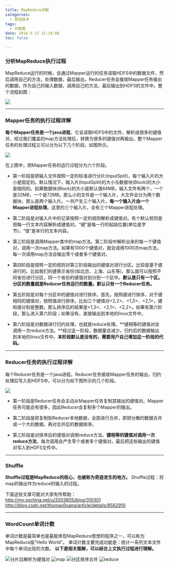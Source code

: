 ```yaml
---
title: MapReduce详解
categories:
  - 其他技术
tags:
  - 大数据
date: 2016-5-17 21:18:00
toc: false

---
```


### 分析MapReduce执行过程

MapReduce运行的时候，会通过Mapper运行的任务读取HDFS中的数据文件，然后调用自己的方法，处理数据，最后输出。Reducer任务会接收Mapper任务输出的数据，作为自己的输入数据，调用自己的方法，最后输出到HDFS的文件中。整个流程如图：

![](1.png)

- - -
### Mapper任务的执行过程详解

**每个Mapper任务是一个java进程**，它会读取HDFS中的文件，解析成很多的键值对，经过我们覆盖的map方法处理后，转换为很多的键值对再输出。整个Mapper任务的处理过程又可以分为以下几个阶段，如图所示。

<!-- more -->

![](2.png)

在上图中，把Mapper任务的运行过程分为六个阶段。

- 第一阶段是把输入文件按照一定的标准进行分片(InputSplit)，每个输入片的大小是固定的。默认情况下，输入片(InputSplit)的大小与数据块(Block)的大小是相同的。如果数据块(Block)的大小是默认值64MB，输入文件有两个，一个是32MB，一个是72MB。那么小的文件是一个输入片，大文件会分为两个数据块，那么是两个输入片。一共产生三个输入片。**每一个输入片由一个Mapper进程处理**。这里的三个输入片，会有三个Mapper进程处理。

- 第二阶段是对输入片中的记录按照一定的规则解析成键值对。有个默认规则是把每一行文本内容解析成键值对。“键”是每一行的起始位置(单位是字节)，“值”是本行的文本内容。

- 第三阶段是调用Mapper类中的map方法。第二阶段中解析出来的每一个键值对，调用一次map方法。如果有1000个键值对，就会调用1000次map方法。每一次调用map方法会输出零个或者多个键值对。

- 第四阶段是按照一定的规则对第三阶段输出的键值对进行分区。比较是基于键进行的。比如我们的键表示省份(如北京、上海、山东等)，那么就可以按照不同省份进行分区，同一个省份的键值对划分到一个区中。**默认是只有一个区。分区的数量就是Reducer任务运行的数量。默认只有一个Reducer任务。**

- 第五阶段是对每个分区中的键值对进行排序。首先，按照键进行排序，对于键相同的键值对，按照值进行排序。比如三个键值对<2,2>、<1,3>、<2,1>，键和值分别是整数。那么排序后的结果是<1,3>、<2,1>、<2,2>。如果有第六阶段，那么进入第六阶段；如果没有，直接输出到本地的linux文件中。

- 第六阶段是对数据进行归约处理，也就是reduce处理。**键相等的键值对会调用一次reduce方法。**经过这一阶段，数据量会减少。归约后的数据输出到本地的linxu文件中。**本阶段默认是没有的，需要用户自己增加这一阶段的代码。**

- - -
### Reducer任务的执行过程详解

每个Reducer任务是一个java进程。Reducer任务接收Mapper任务的输出，归约处理后写入到HDFS中，可以分为如下图所示的几个阶段。

![](3.png)

- 第一阶段是Reducer任务会主动从Mapper任务复制其输出的键值对。Mapper任务可能会有很多，因此Reducer会复制多个Mapper的输出。

- 第二阶段是把复制到Reducer本地数据，全部进行合并，即把分散的数据合并成一个大的数据。再对合并后的数据排序。

- 第三阶段是对排序后的键值对调用reduce方法。**键相等的键值对调用一次reduce方法**，每次调用会产生零个或者多个键值对。最后把这些输出的键值对写入到HDFS文件中。

- - -
### Shuffle

**Shuffle过程是MapReduce的核心，也被称为奇迹发生的地方。**
Shuffle过程：将map的输出作为reduce的输入的过程。

下面这些文章可能对大家有所帮助：
http://my.oschina.net/u/2003855/blog/310301
http://blog.csdn.net/thomas0yang/article/details/8562910

- - -
### WordCount单词计数
单词计数是最简单也是最能体现MapReduce思想的程序之一，可以称为MapReduce版"Hello World"。
单词计数主要完成功能是：统计一系列文本文件中每个单词出现的次数。
**以下是相关图解，可以结合上文执行过程进行理解。**

![分片后解析为键值对](4.png)
![map](5.png)
![分区排序合并](6.png)
![reduce](7.png)